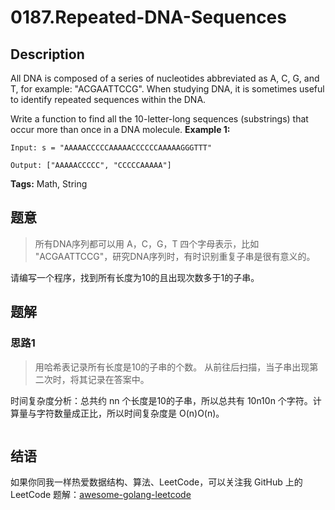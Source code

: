 # 0187.Repeated-DNA-Sequences

## Description

All DNA is composed of a series of nucleotides abbreviated as A, C, G, and T, for example: "ACGAATTCCG". When studying DNA, it is sometimes useful to identify repeated sequences within the DNA.

Write a function to find all the 10-letter-long sequences \(substrings\) that occur more than once in a DNA molecule. **Example 1:**

```text
Input: s = "AAAAACCCCCAAAAACCCCCCAAAAAGGGTTT"

Output: ["AAAAACCCCC", "CCCCCAAAAA"]
```

**Tags:** Math, String

## 题意

> 所有DNA序列都可以用 A，C，G，T 四个字母表示，比如 "ACGAATTCCG"，研究DNA序列时，有时识别重复子串是很有意义的。

请编写一个程序，找到所有长度为10的且出现次数多于1的子串。

## 题解

### 思路1

> 用哈希表记录所有长度是10的子串的个数。 从前往后扫描，当子串出现第二次时，将其记录在答案中。

时间复杂度分析：总共约 nn 个长度是10的子串，所以总共有 10n10n 个字符。计算量与字符数量成正比，所以时间复杂度是 O\(n\)O\(n\)。

```go

```

## 结语

如果你同我一样热爱数据结构、算法、LeetCode，可以关注我 GitHub 上的 LeetCode 题解：[awesome-golang-leetcode](https://github.com/kylesliu/awesome-golang-algorithm)

